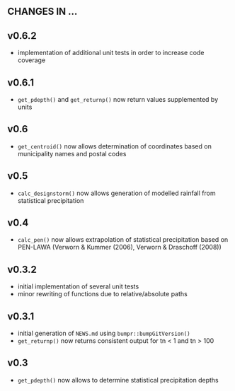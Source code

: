 ## CHANGES IN ... 

## v0.6.2

* implementation of additional unit tests in order to increase code coverage

## v0.6.1

* `get_pdepth()` and `get_returnp()` now return values supplemented by units

## v0.6

* `get_centroid()` now allows determination of coordinates based on municipality names and postal codes

## v0.5

* `calc_designstorm()` now allows generation of modelled rainfall from statistical precipitation

## v0.4

* `calc_pen()` now allows extrapolation of statistical precipitation based on PEN-LAWA (Verworn & Kummer (2006), Verworn & Draschoff (2008))

## v0.3.2

* initial implementation of several unit tests
* minor rewriting of functions due to relative/absolute paths

## v0.3.1

* initial generation of `NEWS.md` using `bumpr::bumpGitVersion()`
* `get_returnp()` now returns consistent output for tn < 1 and tn > 100

## v0.3

* `get_pdepth()` now allows to determine statistical precipitation depths

